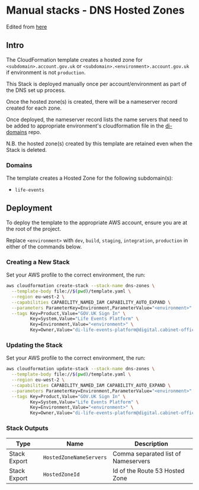 # Manual stacks - DNS Hosted Zones

Edited
from [here](https://github.com/alphagov/di-accounts-infra/blob/9ddff8f2f9683a518a6a844c3918bfa67cae53e1/platform-dns/README.md)

## Intro

The CloudFormation template creates a hosted zone for `<subdomain>.account.gov.uk`
or `<subdomain>.<environment>.account.gov.uk` if environment is not `production`.

This Stack is deployed manually once per account/environment
as part of the DNS set up process.

Once the hosted zone(s) is created, there will be a nameserver record created for each zone.

Once deployed, the nameserver record lists the name servers that need to be added to appropriate environment's
cloudformation file in
the [di-domains](https://github.com/alphagov/di-domains/blob/main/cloudformation/domain/template.yaml) repo.

N.B. the hosted zone(s) created by this template are retained even when the Stack is deleted.

### Domains

The template creates a Hosted Zone for the following subdomain(s):

- `life-events`

## Deployment

To deploy the template to the appropriate AWS account, ensure you are at the root of the project.

Replace `<environment>` with `dev`, `build`, `staging`, `integration`, `production` in either of the commands below.

### Creating a New Stack

Set your AWS profile to the correct environment, the run:

```bash
aws cloudformation create-stack --stack-name dns-zones \
  --template-body file://$(pwd)/template.yaml \
  --region eu-west-2 \
  --capabilities CAPABILITY_NAMED_IAM CAPABILITY_AUTO_EXPAND \
  --parameters ParameterKey=Environment,ParameterValue="<environment>" \
  --tags Key=Product,Value="GOV.UK Sign In" \
         Key=System,Value="Life Events Platform" \
         Key=Environment,Value="<environment>" \
         Key=Owner,Value="di-life-events-platform@digital.cabinet-office.gov.uk"
```

### Updating the Stack

Set your AWS profile to the correct environment, the run:

```bash
aws cloudformation update-stack --stack-name dns-zones \
  --template-body file://$(pwd)/template.yaml \
  --region eu-west-2 \
  --capabilities CAPABILITY_NAMED_IAM CAPABILITY_AUTO_EXPAND \
  --parameters ParameterKey=Environment,ParameterValue="<environment>" \
  --tags Key=Product,Value="GOV.UK Sign In" \
         Key=System,Value="Life Events Platform" \
         Key=Environment,Value="<environment>" \
         Key=Owner,Value="di-life-events-platform@digital.cabinet-office.gov.uk"
```

### Stack Outputs

| Type         | Name                    | Description                         |
|--------------|-------------------------|-------------------------------------|
| Stack Export | `HostedZoneNameServers` | Comma separated list of Nameservers |
| Stack Export | `HostedZoneId`          | Id of the Route 53 Hosted Zone      |
